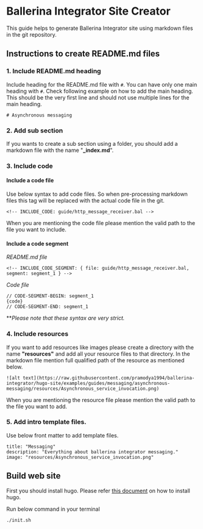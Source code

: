 # Ballerina Integrator Site Creator

This guide helps to generate Ballerina Integrator site using markdown files in the git repository. 

## Instructions to create README.md files

### 1. Include README.md heading

Include heading for the README.md file with `#`. You can have only one main heading with `#`. 
Check following example on how to add the main heading. This should be the very first line and should not use
multiple lines for the main heading.
```
# Asynchronous messaging
```

### 2. Add sub section

If you wants to create a sub section using a folder, you should add a markdown file with the name "**_index.md**".

### 3. Include code

#### Include a code file

Use below syntax to add code files. So when pre-processing markdown files this tag will be replaced with the 
actual code file in the git.
```
<!-- INCLUDE_CODE: guide/http_message_receiver.bal -->
```
When you are mentioning the code file please mention the valid path to the file you want to include.

#### Include a code segment

*README.md file*

```
<!-- INCLUDE_CODE_SEGMENT: { file: guide/http_message_receiver.bal, segment: segment_1 } -->
```

*Code file*

```
// CODE-SEGMENT-BEGIN: segment_1
{code}
// CODE-SEGMENT-END: segment_1
```
***Please note that these syntax are very strict.*

### 4. Include resources

If you want to add resources like images please create a directory with the name **"resources"** and add all your 
resource files to that directory. 
In the markdown file mention full qualified path of the resource as mentioned below.
```
![alt text](https://raw.githubusercontent.com/pramodya1994/ballerina-integrator/hugo-site/examples/guides/messaging/asynchronous-messaging/resources/Asynchronous_service_invocation.png)
``` 
When you are mentioning the resource file please mention the valid path to the file you want to add.

### 5. Add intro template files.

Use below front matter to add template files.
```
title: "Messaging"
description: "Everything about ballerina integrator messaging."
image: "resources/Asynchronous_service_invocation.png"
```

<!--### Add Jekyll front matter

You need to add front matter which provides meta information to build files using Jekyll. You can use following example 
to add front matter at the beginning of the markdown file. Please note that you have to add ```---``` (3 dashes) before 
and after adding meta data.
```
layout: post
title:  "Asynchrnous messaging"
categories: messaging
```-->

## Build web site

First you should install hugo. Please refer [this document](https://gohugo.io/getting-started/installing) on how to install hugo.

Run below command in your terminal

```
./init.sh 
```
